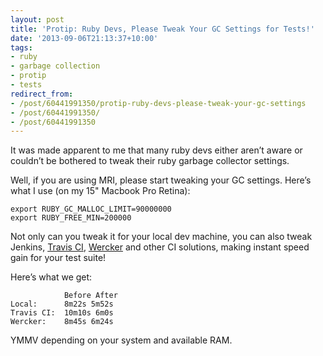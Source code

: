 ```yaml
---
layout: post
title: 'Protip: Ruby Devs, Please Tweak Your GC Settings for Tests!'
date: '2013-09-06T21:13:37+10:00'
tags:
- ruby
- garbage collection
- protip
- tests
redirect_from:
- /post/60441991350/protip-ruby-devs-please-tweak-your-gc-settings
- /post/60441991350/
- /post/60441991350
---
```

It was made apparent to me that many ruby devs either aren’t aware or couldn’t be bothered to tweak their ruby garbage collector settings.

Well, if you are using MRI, please start tweaking your GC settings. Here’s what I use (on my 15" Macbook Pro Retina):

```shell
export RUBY_GC_MALLOC_LIMIT=90000000
export RUBY_FREE_MIN=200000
```

Not only can you tweak it for your local dev machine, you can also tweak Jenkins, [Travis CI](http://travis-ci.com/), [Wercker](http://wercker.com/) and other CI solutions, making instant speed gain for your test suite!

Here’s what we get:

```shell
            Before After
Local:      8m22s 5m52s
Travis CI:  10m10s 6m0s
Wercker:    8m45s 6m24s
```

YMMV depending on your system and available RAM.


